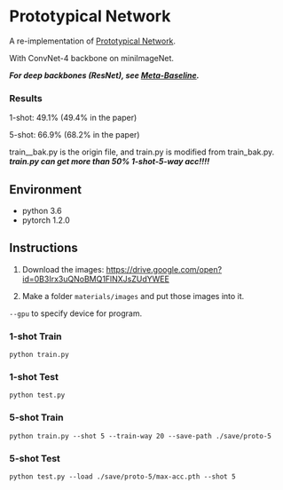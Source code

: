 # Prototypical Network

A re-implementation of [Prototypical Network](https://arxiv.org/abs/1703.05175).

With ConvNet-4 backbone on miniImageNet.

***For deep backbones (ResNet), see [Meta-Baseline](https://github.com/cyvius96/few-shot-meta-baseline).***

### Results

1-shot: 49.1% (49.4% in the paper)

5-shot: 66.9% (68.2% in the paper)


train__bak.py is the origin file, and train.py is modified from train_bak.py.  
***train.py can get more than 50% 1-shot-5-way acc!!!!***


## Environment

* python 3.6
* pytorch 1.2.0

## Instructions

1. Download the images: https://drive.google.com/open?id=0B3Irx3uQNoBMQ1FlNXJsZUdYWEE

2. Make a folder `materials/images` and put those images into it.

`--gpu` to specify device for program.

### 1-shot Train

`python train.py`

### 1-shot Test

`python test.py` 

### 5-shot Train

`python train.py --shot 5 --train-way 20 --save-path ./save/proto-5`

### 5-shot Test

`python test.py --load ./save/proto-5/max-acc.pth --shot 5`
